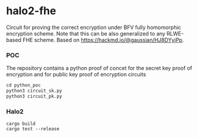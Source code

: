 # halo2-fhe

Circuit for proving the correct encryption under BFV fully homomorphic encryption scheme. Note that this can be also generalized to any RLWE-based FHE scheme. Based on https://hackmd.io/@gaussian/HJ8DYyjPp.

### POC

The repository contains a python proof of concet for the secret key proof of encryption and for public key proof of encryption circuits

```python
cd python_poc
python3 circuit_sk.py
python3 circuit_pk.py
```

### Halo2

```
cargo build
cargo test --release
```